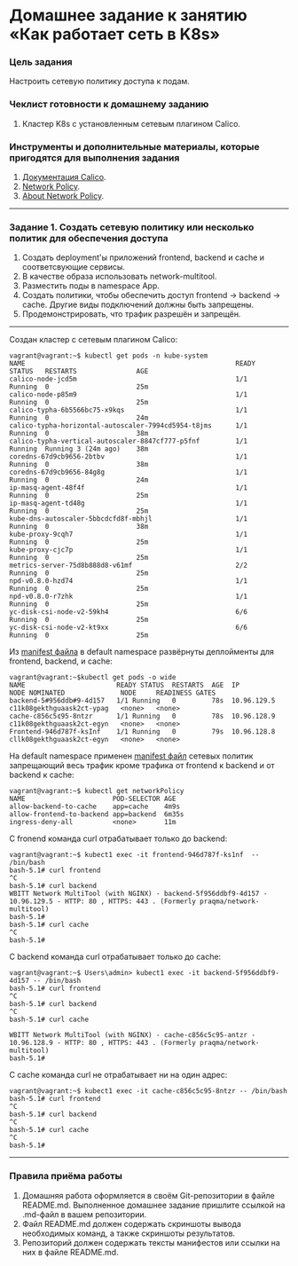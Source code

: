 # Домашнее задание к занятию «Как работает сеть в K8s»

### Цель задания

Настроить сетевую политику доступа к подам.

### Чеклист готовности к домашнему заданию

1. Кластер K8s с установленным сетевым плагином Calico.

### Инструменты и дополнительные материалы, которые пригодятся для выполнения задания

1. [Документация Calico](https://www.tigera.io/project-calico/).
2. [Network Policy](https://kubernetes.io/docs/concepts/services-networking/network-policies/).
3. [About Network Policy](https://docs.projectcalico.org/about/about-network-policy).

-----

### Задание 1. Создать сетевую политику или несколько политик для обеспечения доступа

1. Создать deployment'ы приложений frontend, backend и cache и соответсвующие сервисы.
2. В качестве образа использовать network-multitool.
3. Разместить поды в namespace App.
4. Создать политики, чтобы обеспечить доступ frontend -> backend -> cache. Другие виды подключений должны быть запрещены.
5. Продемонстрировать, что трафик разрешён и запрещён.
---

Создан кластер с сетевым плагином Calico:

```commandline
vagrant@vagrant:~$ kubectl get pods -n kube-system
NAME                                                     READY   STATUS   RESTARTS               AGE
calico-node-jcd5m                                        1/1     Running  0                      25m
calico-node-p85m9                                        1/1     Running  0                      25m
calico-typha-6b5566bc75-x9kqs                            1/1     Running  0                      24m
calico-typha-horizontal-autoscaler-7994cd5954-t8jms      1/1     Running  0                      38m
calico-typha-vertical-autoscaler-8847cf777-p5fnf         1/1     Running  Running 3 (24m ago)    38m
coredns-67d9cb9656-2btbv                                 1/1     Running  0                      38m
coredns-67d9cb9656-84g8g                                 1/1     Running  0                      24m
ip-masq-agent-48f4f                                      1/1     Running  0                      25m
ip-masq-agent-td48g                                      1/1     Running  0                      25m
kube-dns-autoscaler-5bbcdcfd8f-mbhjl                     1/1     Running  0                      38m
kube-proxy-9cqh7                                         1/1     Running  0                      25m
kube-proxy-cjc7p                                         1/1     Running  0                      25m
metrics-server-75d8b888d8-v61mf                          2/2     Running  0                      25m
npd-v0.8.0-hzd74                                         1/1     Running  0                      25m
npd-v0.8.0-r7zhk                                         1/1     Running  0                      25m
yc-disk-csi-node-v2-59kh4                                6/6     Running  0                      25m
yc-disk-csi-node-v2-kt9xx                                6/6     Running  0                      25m
```
Из [manifest файла](https://github.com/ElenaSovetova/kuber-homeworks/blob/main/3.3/deployment.yaml) в default namespace развёрнуты деплойменты для frontend, backend, и cache:

```commandline
vagrant@vagrant:~$kubectl get pods -o wide
NAME                       READY STATUS  RESTARTS  AGE  IP           NODE NOMINATED              NODE     READINESS GATES
backend-5#956ddb#9-4d157   1/1 Running   0         78s  10.96.129.5  c11k08gekthguaask2ct-ypag   <none>   <none>
cache-c856c5¢95-8ntzr      1/1 Running   0         78s  10.96.128.9  c11k08gekthguaask2ct-egyn   <none>   <none>
Frontend-946d787f-ksInf    1/1 Running   0         79s  10.96.128.8  cllk08gekthguaask2ct-egyn   <none>   <none>

```
На default namespace применен [manifest файл](https://github.com/ElenaSovetova/kuber-homeworks/blob/main/3.3/network-policy.yaml) сетевых политик запрещающий весь трафик кроме трафика от frontend к backend и от backend к cache:
```commandline
vagrant@vagrant:~$ kubectl get networkPolicy
NAME                      POD-SELECTOR AGE
allow-backend-to-cache    app=cache    4m9s
allow-frontend-to-backend app=backend  6m35s
ingress-deny-all          <none>       11m
```
C fronend команда curl отрабатывает только до backend:
```commandline
vagrant@vagrant:~$ kubect1 exec -it frontend-946d787f-ks1nf  -- /bin/bash
bash-5.1# curl frontend
^C
bash-5.1# curl backend
WBITT Network MultiTool (with NGINX) - backend-5f956ddbf9-4d157 - 10.96.129.5 - HTTP: 80 , HTTPS: 443 . (Formerly praqma/network-multitool)
bash-5.1#
bash-5.1# curl cache
^C
bash-5.1#

```
С backend команда curl отрабатывает только до cache:

```commandline
vagrant@vagrant:~$ Users\admin> kubect1 exec -it backend-5f956ddbf9-4d157 -- /bin/bash
bash-5.1# curl frontend
^C
bash-5.1# curl backend
^C
bash-5.1# curl cache

WBITT Network MultiTool (with NGINX) - cache-c856c5c95-antzr - 10.96.128.9 - HTTP: 80 , HTTPS: 443 . (Formerly praqma/network-multitool)
bash-5.1#
```
С cache команда curl не отрабатывает ни на один адрес:

```commandline
vagrant@vagrant:~$ kubect1 exec -it cache-c856c5c95-8ntzr -- /bin/bash
bash-5.1# curl frontend
^C
bash-5.1# curl backend
^C
bash-5.1# curl cache
^C
bash-5.1#
```

---

### Правила приёма работы

1. Домашняя работа оформляется в своём Git-репозитории в файле README.md. Выполненное домашнее задание пришлите ссылкой на .md-файл в вашем репозитории.
2. Файл README.md должен содержать скриншоты вывода необходимых команд, а также скриншоты результатов.
3. Репозиторий должен содержать тексты манифестов или ссылки на них в файле README.md.
